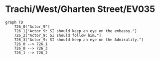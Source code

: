 # Trachi/West/Gharten Street/EV035


```mermaid
graph TD
    726_0["Actor_9"]
    726_1["Actor_9: SI should keep an eye on the embassy."]
    726_2["Actor_9: SI should follow him."]
    726_3["Actor_9: SI should keep an eye on the Admirality."]
    726_0 --> 726_1
    726_0 --> 726_3
    726_1 --> 726_2
```